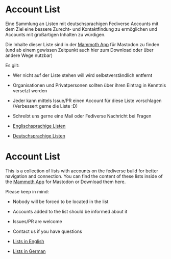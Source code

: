 # Account List
Eine Sammlung an Listen mit deutschsprachigen Fediverse Accounts mit dem Ziel eine bessere Zurecht- und Kontaktfindung zu ermöglichen und Accounts mit großartigen Inhalten zu würdigen.

Die Inhalte dieser Liste sind in der [Mammoth App](https://getmammoth.app/) für Mastodon zu finden (und ab einem gewissen Zeitpunkt auch hier zum Download oder über andere Wege nutzbar)

Es gilt:
- Wer nicht auf der Liste stehen will wird selbstverständlich entfernt
- Organisationen und Privatpersonen sollten über ihren Eintrag in Kenntnis versetzt werden
- Jeder kann mittels Issue/PR einen Account für diese Liste vorschlagen (Verbessert gerne die Liste :D)
- Schreibt uns gerne eine Mail oder Fediverse Nachricht bei Fragen

- [Englischsprachige Listen](/EN/accounts.md)
- [Deutschsprachige Listen](/DE/accounts.md)


# Account List

This is a collection of lists with accounts on the fediverse build for better navigation and connection.
You can find the content of these lists inside of the [Mammoth App](https://getmammoth.app/) for Mastodon or Download them here.

Please keep in mind:
- Nobody will be forced to be located in the list
- Accounts added to the list should be informed about it
- Issues/PR are welcome
- Contact us if you have questions

- [Lists in English](/EN/accounts.md)
- [Lists in German](/DE/accounts.md)